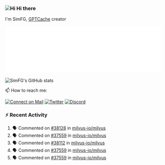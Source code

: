 ### <img src='https://qpluspicture.oss-cn-beijing.aliyuncs.com/6LjjQA/Hi.gif' alt='Hi' width="24"/> Hi there

I'm SimFG, [GPTCache](https://github.com/zilliztech/GPTCache) creator

![Metrics 👋](/metrics.plugin.followup.user.svg)

![SimFG's GitHub stats](https://github-readme-stats.vercel.app/api?username=SimFG&show_icons=true&theme=radical&count_private=true)

📫 How to reach me:

[![Connect on Mail](https://img.shields.io/badge/Ask%20me-anything-1abc9c.svg)](mailto:1142838399@qq.com)
[![Twitter](https://img.shields.io/twitter/follow/FogSim?style=social)](https://twitter.com/FogSim)
[![Discord](https://img.shields.io/discord/1092648432495251507?label=Discord&logo=discord)](https://discord.gg/Q8C6WEjSWV)

### :zap: Recent Activity

<!--START_SECTION:activity-->
1. 🗣 Commented on [#38128](https://github.com/milvus-io/milvus/issues/38128) in [milvus-io/milvus](https://github.com/milvus-io/milvus)
2. 🗣 Commented on [#37559](https://github.com/milvus-io/milvus/issues/37559) in [milvus-io/milvus](https://github.com/milvus-io/milvus)
3. 🗣 Commented on [#38112](https://github.com/milvus-io/milvus/issues/38112) in [milvus-io/milvus](https://github.com/milvus-io/milvus)
4. 🗣 Commented on [#37559](https://github.com/milvus-io/milvus/issues/37559) in [milvus-io/milvus](https://github.com/milvus-io/milvus)
5. 🗣 Commented on [#37559](https://github.com/milvus-io/milvus/issues/37559) in [milvus-io/milvus](https://github.com/milvus-io/milvus)
<!--END_SECTION:activity-->

